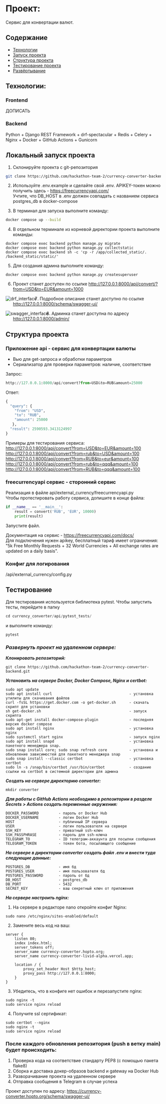 # Проект: 
Сервис для конвертации валют.  

## Содержание
- [Технологии](#технологии)
- [Запуск проекта](#запуск-проекта)
- [Структура проекта](#структура-проекта)
- [Тестирование проекта](#тестирование-проекта)
- [Развёртывание](#развёртывание)



## Технологии:
### Frontend
ДОПИСАТЬ

### Backend
Python + Django REST Framework + drf-spectacular + Redis + Celery + Nginx + Docker + GitHub Actions + Gunicorn



## Локальный запуск проекта
1. Склонируйте проекта с git-репозитория 
```bash
git clone https://github.com/hackathon-team-2/currency-converter-backend.git
```
2. Используйте .env.example и сделайте свой .env. 
APIKEY-токен можно получить здесь - https://freecurrencyapi.com/                
Учтите, что DB_HOST в .env должен совпадать с названием сервиса postgres_db в docker-compose

3. В терминал для запуска выполните команду:

```bash
docker compose up --build  
```

4. В отдельном терминале из корневой директории проекта выполните команды:
```
docker compose exec backend python manage.py migrate
docker compose exec backend python manage.py collectstatic
docker compose exec backend sh -c 'cp -r /app/collected_static/. /backend_static/static/'
```

5. Для создания админа выполните команду:
```
docker compose exec backend python manage.py createsuperuser
```

6. Проект станет доступен по ссылке http://127.0.0.1:8000/api/convert/?from=USD&to=EUR&amount=1000  
<img src="screens/drf_interface.png" alt="drf_interface" style="float: left; margin-right: 10px;" />

7. Подробное описание станет доступно по ссылке http://127.0.0.1:8000/schema/swagger-ui/  
<img src="screens/swagger_interface.png" alt="swagger_interface" style="float: left; margin-right: 10px;" />

8. Админка станет доступна по адресу http://127.0.0.1:8000/admin/


## Структура проекта

### Приложение api - сервис для конвертации валюты
- Вью для get-запроса и обработки параметров  
- Сериализатор для проверки параметров: наличие, соответствие    

Запрос:  
```python
http://127.0.0.1:8000/api/convert?from=USD&to=RUB&amount=25000
```
  
Ответ:  
```python
{
  "query": {
    "from": "USD",
    "to": "RUB",
    "amount": 25000
   },
  "result": 2590593.3413124997
}  
```
Примеры для тестирования сервиса:  
http://127.0.0.1:8000/api/convert?from=USD&to=EUR&amount=100  
http://127.0.0.1:8000/api/convert?from=rub&to=USD&amount=100  
http://127.0.0.1:8000/api/convert?from=RUB&to=eur&amount=100  
http://127.0.0.1:8000/api/convert?from=rub&to=qqq&amount=100  
http://127.0.0.1:8000/api/convert?from=RUB&to=qqq&amount=100 


### freecurrencyapi сервис - сторонний сервис
Реализация в файле api/external_currency/freecurrencyapi.py  
Чтобы протестировать работу сервиса, допишите в конце файла:  
```python
if __name__ == '__main__':
    result = convert('RUB', 'EUR', 10000)
    print(result)
```
Запустите файл.

Документация на сервис - https://freecurrencyapi.com/docs/  
Для подключения нужен apikey, бесплатный тариф имеет ограничения: "5k Free Monthly Requests + 32 World Currencies + All exchange rates are updated on a daily basis".  

### Конфиг для логирования
/api/external_currency/config.py

## Тестирование
Для тестирования используется библиотека pytest. Чтобы запустить тесты, перейдите в папку 
```python
cd currency_converter/api/pytest_tests/
```
и выполните команду:
```python
pytest
```
### _Развернуть проект на удаленном сервере:_

**_Клонировать репозиторий:_**
```
git clone https://github.com/hackathon-team-2/currency-converter-backend.git
```
**_Установить на сервере Docker, Docker Compose, Nginx и certbot:_**
```
sudo apt update
sudo apt install curl                                   - установка утилиты для скачивания файлов
curl -fsSL https://get.docker.com -o get-docker.sh      - скачать скрипт для установки
sh get-docker.sh                                        - запуск скрипта
sudo apt-get install docker-compose-plugin              - последняя версия docker compose
sudo apt install nginx                                  - установка nginx
sudo systemctl start nginx                              - запуск nginx
sudo apt install snapd                                  - установка пакетного менеджера snap.
sudo snap install core; sudo snap refresh core          - установка и обновление зависимостей для пакетного менеджера snap
sudo snap install --classic certbot                     - установка certbot
sudo ln -s /snap/bin/certbot /usr/bin/certbot           - создание ссылки на certbot в системной директории для админа

```
**_Создать на сервере директорию converter:_**
```
mkdir converter
```

**_Для работы с GitHub Actions необходимо в репозитории в разделе Secrets > Actions создать переменные окружения:_**
```
DOCKER_PASSWORD         - пароль от Docker Hub
DOCKER_USERNAME         - логин Docker Hub
HOST                    - публичный IP сервера
USER                    - логин пользователя на сервере
SSH_KEY                 - приватный ssh-ключ
SSH_PASSPHRASE          - пароль для ssh-ключа
TELEGRAM_TO             - ID телеграм-аккаунта для посылки сообщения
TELEGRAM_TOKEN          - токен бота, посылающего сообщение
```
**_На сервере в директории converter создать файл .env и внести туда следующие данные:_**
```
POSTGRES_DB             - имя бд
POSTGRES_USER           - имя пользователя бд
POSTGRES_PASSWORD       - пароль от бд
DB_HOST                 - postgres_db
DB_PORT                 - 5432
SECRET_KEY              - ваш секретный ключ от приложения
``` 
**_На сервере настроить nginx:_**
1. На сервере в редакторе nano откройте конфиг Nginx:
```
sudo nano /etc/nginx/sites-enabled/default
```
2. Замените весь код на ваш:
```
server {
    listen 80;
    index index.html;
    server_tokens off;
    server_name currency-converter.hopto.org;
    server_name currency-converter-livid-alpha.vercel.app;

    location / {
        proxy_set_header Host $http_host;
        proxy_pass http://127.0.0.1:8000;
    }
}
```
3. Убедитесь, что в конфиге нет ошибок и перезапустите nginx:
```
sudo nginx -t
sudo service nginx reload
```
4. Получите ssl сертификат:
```
sudo certbot --nginx
sudo nginx -t
sudo service nginx reload
```
### После каждого обновления репозитория (push в ветку main) будет происходить:

1. Проверка кода на соответствие стандарту PEP8 (с помощью пакета flake8)
2. Сборка и доставка докер-образов backend и gateway на Docker Hub
3. Разворачивание проекта на удаленном сервере
4. Отправка сообщения в Telegram в случае успеха

Проект доступен по адресу: https://currency-converter.hopto.org/schema/swagger-ui/